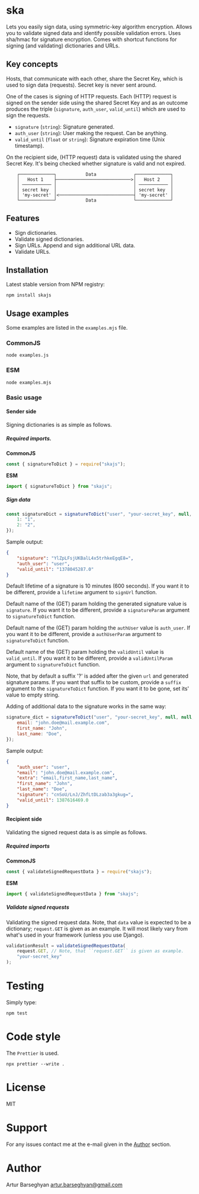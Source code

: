 # ska

Lets you easily sign data, using symmetric-key algorithm encryption. Allows
you to validate signed data and identify possible validation errors. Uses
sha/hmac for signature encryption. Comes with shortcut functions for signing (and
validating) dictionaries and URLs.

## Key concepts

Hosts, that communicate with each other, share the Secret Key, which is used
to sign data (requests). Secret key is never sent around.

One of the cases is signing of HTTP requests. Each (HTTP) request is signed
on the sender side using the shared Secret Key and as an outcome produces the
triple (`signature`, `auth_user`, `valid_until`) which are used to sign
the requests.

-   `signature` (`string`): Signature generated.
-   `auth_user` (`string`): User making the request. Can be anything.
-   `valid_until` (`float` or `string`): Signature expiration time (Unix timestamp).

On the recipient side, (HTTP request) data is validated using the shared
Secret Key. It's being checked whether signature is valid and not expired.

```
    ┌─────────────┐           Data              ┌─────────────┐
    │   Host 1    ├────────────────────────────>│   Host 2    │
    │ ─────────── │                             │ ─────────── │
    │ secret key  │                             │ secret key  │
    │ 'my-secret' │<────────────────────────────┤ 'my-secret' │
    └─────────────┘           Data              └─────────────┘
```

## Features

-   Sign dictionaries.
-   Validate signed dictionaries.
-   Sign URLs. Append and sign additional URL data.
-   Validate URLs.

## Installation

Latest stable version from NPM registry:

```shell
npm install skajs
```

## Usage examples

Some examples are listed in the `examples.mjs` file.

### CommonJS

```shell
node examples.js
```

### ESM

```shell
node examples.mjs
```

### Basic usage

#### Sender side

Signing dictionaries is as simple as follows.

##### Required imports.

**CommonJS**

```javascript
const { signatureToDict } = require("skajs");
```

**ESM**

```javascript
import { signatureToDict } from "skajs";
```

##### Sign data

```javascript
const signatureDict = signatureToDict("user", "your-secret_key", null, null, {
    1: "1",
    2: "2",
});
```

Sample output:

```json
{
    "signature": "YlZpLFsjUKBalL4x5trhkeEgqE8=",
    "auth_user": "user",
    "valid_until": "1378045287.0"
}
```

Default lifetime of a signature is 10 minutes (600 seconds). If you want it
to be different, provide a `lifetime` argument to `signUrl` function.

Default name of the (GET) param holding the generated signature value
is `signature`. If you want it to be different, provide a `signatureParam`
argument to `signatureToDict` function.

Default name of the (GET) param holding the `authUser` value is
`auth_user`. If you want it to be different, provide a `authUserParam`
argument to `signatureToDict` function.

Default name of the (GET) param holding the `validUntil` value is
`valid_until`. If you want it to be different, provide a `validUntilParam`
argument to `signatureToDict` function.

Note, that by default a suffix '?' is added after the given `url` and
generated signature params. If you want that suffix to be custom, provide a
`suffix` argument to the `signatureToDict` function. If you want it to be gone,
set its' value to empty string.

Adding of additional data to the signature works in the same way:

```javascript
signature_dict = signatureToDict("user", "your-secret_key", null, null, {
    email: "john.doe@mail.example.com",
    first_name: "John",
    last_name: "Doe",
});
```

Sample output:

```json
{
    "auth_user": "user",
    "email": "john.doe@mail.example.com",
    "extra": "email,first_name,last_name",
    "first_name": "John",
    "last_name": "Doe",
    "signature": "cnSoU/LnJ/ZhfLtDLzab3a3gkug=",
    "valid_until": 1387616469.0
}
```

#### Recipient side

Validating the signed request data is as simple as follows.

##### Required imports

**CommonJS**

```javascript
const { validateSignedRequestData } = require("skajs");
```

**ESM**

```javascript
import { validateSignedRequestData } from "skajs";
```

##### Validate signed requests

Validating the signed request data. Note, that `data` value is expected to
be a dictionary; `request.GET` is given as an example. It will most likely
vary from what's used in your framework (unless you use Django).

```javascript
validationResult = validateSignedRequestData(
    request.GET, // Note, that ``request.GET`` is given as example.
    "your-secret_key"
);
```

# Testing

Simply type:

```shell
npm test
```

# Code style

The `Prettier` is used.

```shell
npx prettier --write .
```

# License

MIT

# Support

For any issues contact me at the e-mail given in the [Author](#Author) section.

# Author

Artur Barseghyan <artur.barseghyan@gmail.com>
